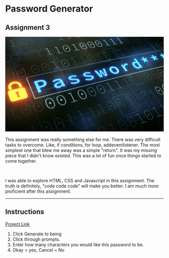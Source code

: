 # Password Generator

## Assignment 3

<img    src="./images/readmeimg.png" height=300px width=600px>

<p>
This assignment was really something else for me. There was very difficult tasks to overcome. Like, if conditions, for loop, addeventlistener. The most simplest one that blew me away was a simple "return". It was my missing piece that I didn't know existed. This was a lot of fun once things started to come together.
</p>
<br>
<p>
I was able to explore HTML, CSS and Javascript in this assignment. The truth is definitely, "code code code" will make you better. I am much more proficient after this assignment. 
</p>
<hr>
<p>

## Instructions

<a href="https://markv86.github.io/Password-Generator/">Project Link</a>

1. Click Generate to being
2. Click through prompts.
3. Enter how many characters you would like this password to be.
4. Okay = yes, Cancel = No
